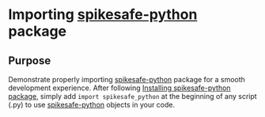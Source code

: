 # Importing [spikesafe-python](https://pypi.org/project/spikesafe-python/) package

## Purpose
Demonstrate properly importing [spikesafe-python](https://pypi.org/project/spikesafe-python/) package for a smooth development experience. After following [Installing spikesafe-python package](/README.md#installing-spikesafe-python-package), simply add `import spikesafe_python` at the beginning of any script (.py) to use [spikesafe-python](https://pypi.org/project/spikesafe-python/) objects in your code.  
